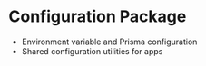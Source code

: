 # Configuration Package
- Environment variable and Prisma configuration
- Shared configuration utilities for apps
